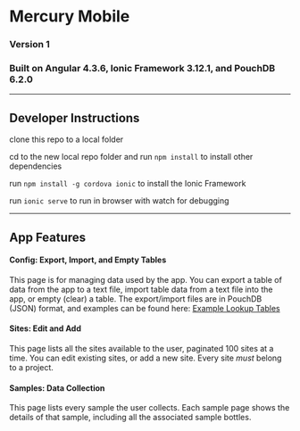 # Mercury Mobile
### Version 1
### Built on Angular 4.3.6, Ionic Framework 3.12.1, and PouchDB 6.2.0


----------

## Developer Instructions

clone this repo to a local folder

cd to the new local repo folder and run `npm install` to install other dependencies

run `npm install -g cordova ionic` to install the Ionic Framework

run `ionic serve` to run in browser with watch for debugging

---

## App Features

#### Config: Export, Import, and Empty Tables
This page is for managing data used by the app.
You can export a table of data from the app to a text file, import table data from a text file into the app, or empty (clear) a table.
The export/import files are in PouchDB (JSON) format, and examples can be found here:
[Example Lookup Tables](http://mercury.wim.usgs.gov/examples/)

#### Sites: Edit and Add
This page lists all the sites available to the user, paginated 100 sites at a time.
You can edit existing sites, or add a new site. Every site *must* belong to a project.

#### Samples: Data Collection
This page lists every sample the user collects.
Each sample page shows the details of that sample, including all the associated sample bottles.
